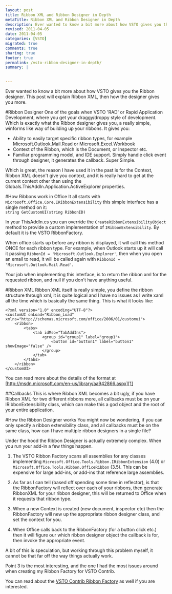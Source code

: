 ```yaml
---
layout: post
title: Ribbon XML and Ribbon Designer in Depth
metaTitle: Ribbon XML and Ribbon Designer in Depth
description: Ever wanted to know a bit more about how VSTO gives you the Ribbon designer. This post will explain Ribbon XML, then how the designer gives you more.
revised: 2011-04-05
date: 2011-04-05
categories: [VSTO]
migrated: true
comments: true
sharing: true
footer: true
permalink: /vsto-ribbon-designer-in-depth/
summary: | 
  

---
```

Ever wanted to know a bit more about how VSTO gives you the Ribbon designer. This post will explain Ribbon XML, then how the designer gives you more.

<!-- more -->

#Ribbon Designer
One of the goals when VSTO 'RAD' or Rapid Application Development, where you get your draggy/droppy style of development. Which is exactly what the Ribbon designer gives you, a really simple, winforms like way of building up your ribbons. It gives you:

 - Ability to easily target specific ribbon types, for example Microsoft.Outlook.Mail.Read or Microsoft.Excel.Workbook
 - Context of the Ribbon, which is the Document, or Inspector etc.
 - Familiar programming model, and IDE support. Simply handle click event through designer, it generates the callback. Super Simple.

Which is great, the reason I have used it in the past is for the Context, Ribbon XML doesn't give you context, and it is really hard to get at the current context other than using the Globals.ThisAddIn.Application.ActiveExplorer properties.

#How Ribbons work in Office
It all starts with `Microsoft.Office.Core.IRibbonExtensibility` this simple interface has a single method on it:  
`string GetCustomUI(string RibbonID)`

In your ThisAddIn.cs you can override the `CreateRibbonExtensibilityObject` method to provide a custom implementation of `IRibbonExtensibility`. By default it is the VSTO RibbonFactory.

When office starts up before any ribbon is displayed, it will call this method ONCE for each ribbon type. For example, when Outlook starts up it will call it passing `RibbonId = 'Microsoft.Outlook.Explorer'`, then when you open an email to read, it will be called again with `RibbonId = 'Microsoft.Outlook.Mail.Read'`.

Your job when implementing this interface, is to return the ribbon xml for the requested ribbon, and null if you don't have anything useful.

#Ribbon XML
Ribbon XML itself is really simple, you define the ribbon structure through xml, it is quite logical and I have no issues as I write xaml all the time which is basically the same thing. This is what it looks like:

    <?xml version="1.0" encoding="UTF-8"?>
    <customUI onLoad="Ribbon_Load" xmlns="http://schemas.microsoft.com/office/2006/01/customui">
        <ribbon>
            <tabs>
                <tab idMso="TabAddIns">
                    <group id="group1" label="group1">
                        <button id="button1" label="button1" showImage="false" />
                    </group>
                </tab>
            </tabs>
        </ribbon>
    </customUI>

You can read more about the details of the format at [http://msdn.microsoft.com/en-us/library/aa942866.aspx][1]

##Callbacks
This is where Ribbon XML becomes a bit ugly, if you have Ribbon XML for two different ribbons more, all callbacks must be on your IRibbonExtensibility class, which can make this a god object and the root of your entire application.

#How the Ribbon Designer works
You might now be wondering, if you can only specify a ribbon extensibility class, and all callbacks must be on the same class, how can I have multiple ribbon designers in a single file?

Under the hood the Ribbon Designer is actually extremely complex. When you run your add-in a few things happen.

 1. The VSTO Ribbon Factory scans all assemblies for any classes implementing `Microsoft.Office.Tools.Ribbon.IRibbonExtension` (4.0) or `Microsoft.Office.Tools.Ribbon.OfficeRibbon` (3.5). This can be expensive for large add-ins, or add-ins that reference large assemblies.

 2. As far as I can tell (based off spending some time in reflector), is that the RibbonFactory will reflect over each of your ribbons, then generate RibbonXML for your ribbon designer, this will be returned to Office when it requests that ribbon type.

 3. When a new Context is created (new document, inspector etc) then the RibbonFactory will new up the appropriate ribbon designer class, and set the context for you.

 4. When Office calls back to the RibbonFactory (for a button click etc.) then it will figure our which ribbon designer object the callback is for, then invoke the appropriate event.

A bit of this is speculation, but working through this problem myself, it cannot be that far off the way things actually work.

Point 3 is the most interesting, and the one I had the most issues around when creating my Ribbon Factory for VSTO Contrib.

You can read about the [VSTO Contrib Ribbon Factory][2] as well if you are interested.


  [1]: http://msdn.microsoft.com/en-us/library/aa942866.aspx
  [2]: vsto-contrib/ribbon-factory